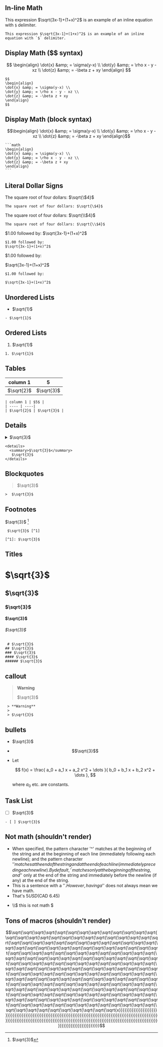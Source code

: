 ## In-line Math

This expression $\sqrt{3x-1}+(1+x)^2$ is an example of an inline equation with `$` delimiter.

```
This expression $\sqrt{3x-1}+(1+x)^2$ is an example of an inline equation with `$` delimiter.
```

## Display Math ($$ syntax)

$$
\begin{align}
\dot{x} &amp; = \sigma(y-x) \\
\dot{y} &amp; = \rho x - y - xz \\
\dot{z} &amp; = -\beta z + xy
\end{align}
$$

```
$$
\begin{align}
\dot{x} &amp; = \sigma(y-x) \\
\dot{y} &amp; = \rho x - y - xz \\
\dot{z} &amp; = -\beta z + xy
\end{align}
$$
```

## Display Math (block syntax)


```math
\begin{align}
\dot{x} &amp; = \sigma(y-x) \\
\dot{y} &amp; = \rho x - y - xz \\
\dot{z} &amp; = -\beta z + xy
\end{align}
```

````
```math
\begin{align}
\dot{x} &amp; = \sigma(y-x) \\
\dot{y} &amp; = \rho x - y - xz \\
\dot{z} &amp; = -\beta z + xy
\end{align}
```
````

## Literal Dollar Signs

The square root of four dollars: $\sqrt{\$4}$

`The square root of four dollars: $\sqrt{\$4}$`

The square root of four dollars: $\sqrt{\\$4}$

`The square root of four dollars: $\sqrt{\\$4}$`

 $1.00 followed by: 
 $\sqrt{3x-1}+(1+x)^2$
 
 ```
 $1.00 followed by: 
 $\sqrt{3x-1}+(1+x)^2$
 ```
 
  $1.00 followed by: 
  
 $\sqrt{3x-1}+(1+x)^2$
 
 ```
 $1.00 followed by: 
 
 $\sqrt{3x-1}+(1+x)^2$
 ```

## Unordered Lists

- $\sqrt{1}$

`- $\sqrt{1}$`

## Ordered Lists

1. $\sqrt{1}$

`1. $\sqrt{1}$`

## Tables

| column 1 | $5$ |
| ---- | ----|
| $\sqrt{2}$ | $\sqrt{3}$ |

```
| column 1 | $5$ |
| ---- | ----|
| $\sqrt{2}$ | $\sqrt{3}$ |
```

## Details 

<details>
  <summary>$\sqrt{3}$</summary>
   $\sqrt{3}$
</details>

```
<details>
  <summary>$\sqrt{3}$</summary>
   $\sqrt{3}$
</details>
```

## Blockquotes

>  $\sqrt{3}$

```
>  $\sqrt{3}$
```

## Footnotes

 $\sqrt{3}$ [^1]
 
 [^1]: $\sqrt{3}$
 
 ```
  $\sqrt{3}$ [^1]
 
 [^1]: $\sqrt{3}$
 ```
 
 ## Titles
 
 # $\sqrt{3}$
 ## $\sqrt{3}$
 ### $\sqrt{3}$
 #### $\sqrt{3}$
 ###### $\sqrt{3}$
 
 ```
  # $\sqrt{3}$
 ## $\sqrt{3}$
 ### $\sqrt{3}$
 #### $\sqrt{3}$
 ###### $\sqrt{3}$
 ```
 
 ## callout
 
 > **Warning**
 > 
 > $\sqrt{3}$

```
 > **Warning**
 > 
 > $\sqrt{3}$
```

## bullets

- $\sqrt{3}$
- $$\sqrt{3}$$
- Let

  $$
    f(x) =
      \frac{
        a_0 + a_1 x + a_2 x^2 + \dots
      }{
        b_0 + b_1 x + b_2 x^2 + \dots
      },
  $$

  where $a_0$ etc. are constants.
  
## Task List

- [ ] $\sqrt{3}$

```
- [ ] $\sqrt{3}$
```

## Not math (shouldn't render)

- When specified, the pattern character '^' matches at the beginning of the string and at the beginning of each line (immediately following each newline); and the pattern character '$' matches at the end of the string and at the end of each line (immediately preceding each newline). By default, '^' matches only at the beginning of the string, and '$' only at the end of the string and immediately before the newline (if any) at the end of the string.
- This is a sentence with a '$'. However, having a '$' does not always mean we have math.
- That's $5 USD ($CAD 6.45)
- <p>\\$ this is not math $</p>


## Tons of macros (shouldn't render)

$$\sqrt{\sqrt{\sqrt{\sqrt{\sqrt{\sqrt{\sqrt{\sqrt{\sqrt{\sqrt{\sqrt{\sqrt{\sqrt{\sqrt{\sqrt{\sqrt{\sqrt{\sqrt{\sqrt{\sqrt{\sqrt{\sqrt{\sqrt{\sqrt{\sqrt{\sqrt{\sqrt{\sqrt{\sqrt{\sqrt{\sqrt{\sqrt{\sqrt{\sqrt{\sqrt{\sqrt{\sqrt{\sqrt{\sqrt{\sqrt{\sqrt{\sqrt{\sqrt{\sqrt{\sqrt{\sqrt{\sqrt{\sqrt{\sqrt{\sqrt{\sqrt{\sqrt{\sqrt{\sqrt{\sqrt{\sqrt{\sqrt{\sqrt{\sqrt{\sqrt{\sqrt{\sqrt{\sqrt{\sqrt{\sqrt{\sqrt{\sqrt{\sqrt{\sqrt{\sqrt{\sqrt{\sqrt{\sqrt{\sqrt{\sqrt{\sqrt{\sqrt{\sqrt{\sqrt{\sqrt{\sqrt{\sqrt{\sqrt{\sqrt{\sqrt{\sqrt{\sqrt{\sqrt{\sqrt{\sqrt{\sqrt{\sqrt{\sqrt{\sqrt{\sqrt{\sqrt{\sqrt{\sqrt{\sqrt{\sqrt{\sqrt{\sqrt{\sqrt{\sqrt{\sqrt{\sqrt{\sqrt{\sqrt{\sqrt{\sqrt{\sqrt{\sqrt{\sqrt{\sqrt{\sqrt{\sqrt{\sqrt{\sqrt{\sqrt{\sqrt{\sqrt{\sqrt{\sqrt{\sqrt{\sqrt{\sqrt{\sqrt{\sqrt{\sqrt{\sqrt{\sqrt{\sqrt{\sqrt{\sqrt{\sqrt{\sqrt{\sqrt{\sqrt{\sqrt{\sqrt{\sqrt{\sqrt{\sqrt{\sqrt{\sqrt{\sqrt{\sqrt{\sqrt{\sqrt{\sqrt{\sqrt{\sqrt{\sqrt{\sqrt{\sqrt{\sqrt{\sqrt{\sqrt{\sqrt{\sqrt{\sqrt{\sqrt{\sqrt{\sqrt{\sqrt{\sqrt{\sqrt{\sqrt{\sqrt{\sqrt{\sqrt{\sqrt{\sqrt{\sqrt{\sqrt{\sqrt{\sqrt{\sqrt{\sqrt{\sqrt{\sqrt{\sqrt{\sqrt{\sqrt{\sqrt{\sqrt{\sqrt{\sqrt{\sqrt{\sqrt{\sqrt{\sqrt{\sqrt{\sqrt{\sqrt{\sqrt{\sqrt{\sqrt{\sqrt{\sqrt{\sqrt{\sqrt{\sqrt{\sqrt{\sqrt{\sqrt{\sqrt{\sqrt{\sqrt{\sqrt{\sqrt{\sqrt{x}}}}}}}}}}}}}}}}}}}}}}}}}}}}}}}}}}}}}}}}}}}}}}}}}}}}}}}}}}}}}}}}}}}}}}}}}}}}}}}}}}}}}}}}}}}}}}}}}}}}}}}}}}}}}}}}}}}}}}}}}}}}}}}}}}}}}}}}}}}}}}}}}}}}}}}}}}}}}}}}}}}}}}}}}}}}}}}}}}}}}}}}}}}}}}}}}}}}}}}}}}}}}}}}}}}}$$

